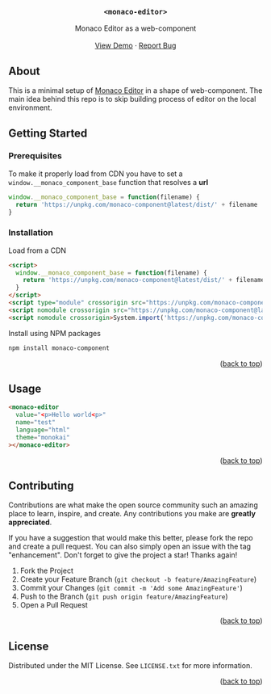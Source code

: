 <a name="readme-top"></a>

<div align="center">

  <h3 align="center"><code>&#60;monaco-editor&#62;</code></h3>

  <p align="center">
    Monaco Editor as a web-component
    <br />
    <br />
    <a href="https://github.com/othneildrew/Best-README-Template">View Demo</a>
    ·
    <a href="https://github.com/Uscreen-video/monaco-component/issues">Report Bug</a>
  </p>
</div>

## About

This is a minimal setup of [Monaco Editor](https://microsoft.github.io/monaco-editor/) in a shape of web-component. The main idea behind this repo is to skip building process of editor on the local environment.


<!-- GETTING STARTED -->
## Getting Started

### Prerequisites

To make it properly load from CDN you have to set a `window.__monaco_component_base` function that resolves a **url**

```javascript
window.__monaco_component_base = function(filename) {
  return 'https://unpkg.com/monaco-component@latest/dist/' + filename
}
```

### Installation

Load from a CDN
```html
<script>
  window.__monaco_component_base = function(filename) {
    return 'https://unpkg.com/monaco-component@latest/dist/' + filename
  }
</script>
<script type="module" crossorigin src="https://unpkg.com/monaco-component@latest/dist/index.js"></script>
<script nomodule crossorigin src="https://unpkg.com/monaco-component@latest/dist/polyfills-legacy.js"></script>
<script nomodule crossorigin>System.import('https://unpkg.com/monaco-component@latest/dist/index-legacy.js')</script>
```
Install using NPM packages
```sh
npm install monaco-component
```

<p align="right">(<a href="#readme-top">back to top</a>)</p>



<!-- USAGE EXAMPLES -->
## Usage

```html
<monaco-editor
  value="<p>Hello world<p>"
  name="test"
  language="html"
  theme="monokai"
></monaco-editor>
```
<p align="right">(<a href="#readme-top">back to top</a>)</p>

<!-- CONTRIBUTING -->
## Contributing

Contributions are what make the open source community such an amazing place to learn, inspire, and create. Any contributions you make are **greatly appreciated**.

If you have a suggestion that would make this better, please fork the repo and create a pull request. You can also simply open an issue with the tag "enhancement".
Don't forget to give the project a star! Thanks again!

1. Fork the Project
2. Create your Feature Branch (`git checkout -b feature/AmazingFeature`)
3. Commit your Changes (`git commit -m 'Add some AmazingFeature'`)
4. Push to the Branch (`git push origin feature/AmazingFeature`)
5. Open a Pull Request

<p align="right">(<a href="#readme-top">back to top</a>)</p>



<!-- LICENSE -->
## License

Distributed under the MIT License. See `LICENSE.txt` for more information.

<p align="right">(<a href="#readme-top">back to top</a>)</p>
